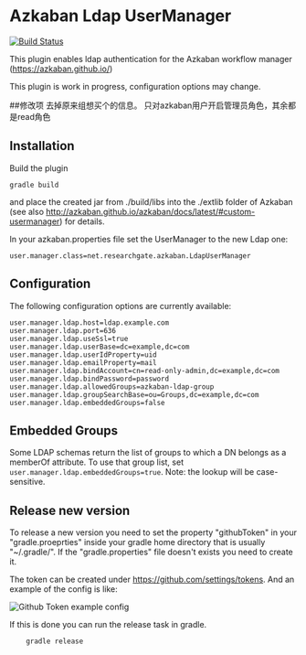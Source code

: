 Azkaban Ldap UserManager
========================

[![Build Status](https://travis-ci.org/researchgate/azkaban-ldap-usermanager.svg?branch=master)](https://travis-ci.org/researchgate/azkaban-ldap-usermanager)

This plugin enables ldap authentication for the Azkaban workflow manager (https://azkaban.github.io/)

This plugin is work in progress, configuration options may change.

##修改项
去掉原来组想买个的信息。
只对azkaban用户开启管理员角色，其余都是read角色

Installation
------------

Build the plugin

```
gradle build
```

and place the created jar from ./build/libs into the ./extlib folder of Azkaban (see also http://azkaban.github.io/azkaban/docs/latest/#custom-usermanager) for details.

In your azkaban.properties file set the UserManager to the new Ldap one:

```
user.manager.class=net.researchgate.azkaban.LdapUserManager
```

Configuration
-------------

The following configuration options are currently available:

```
user.manager.ldap.host=ldap.example.com
user.manager.ldap.port=636
user.manager.ldap.useSsl=true
user.manager.ldap.userBase=dc=example,dc=com
user.manager.ldap.userIdProperty=uid
user.manager.ldap.emailProperty=mail
user.manager.ldap.bindAccount=cn=read-only-admin,dc=example,dc=com
user.manager.ldap.bindPassword=password
user.manager.ldap.allowedGroups=azkaban-ldap-group
user.manager.ldap.groupSearchBase=ou=Groups,dc=example,dc=com
user.manager.ldap.embeddedGroups=false
```

Embedded Groups
---------------

Some LDAP schemas return the list of groups to which a DN belongs as a
<List>memberOf attribute.  To use that group list, set
```user.manager.ldap.embeddedGroups=true```.  Note: the lookup will be
case-sensitive.

Release new version
-------------------
To release a new version you need to set the property "githubToken" in your "gradle.proeprties" inside your gradle home directory that is usually "~/.gradle/".
If the "gradle.properties" file doesn't exists you need to create it.

The token can be created under https://github.com/settings/tokens. And an example of the config is like:

![Github Token example config](https://github.com/researchgate/azkaban-ldap-usermanager/raw/master/doc/github_token_settings.png)

If this is done you can run the release task in gradle.
```
    gradle release
```

